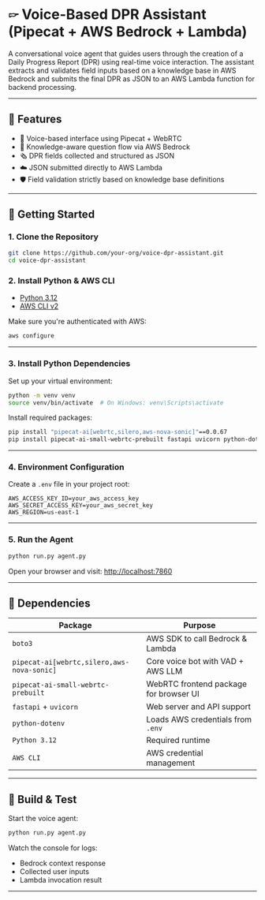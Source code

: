 # 🖙 Voice-Based DPR Assistant (Pipecat + AWS Bedrock + Lambda)

A conversational voice agent that guides users through the creation of a Daily Progress Report (DPR) using real-time voice interaction. The assistant extracts and validates field inputs based on a knowledge base in AWS Bedrock and submits the final DPR as JSON to an AWS Lambda function for backend processing.

---

## 📌 Features

- 🎤 Voice-based interface using Pipecat + WebRTC
- 🧠 Knowledge-aware question flow via AWS Bedrock
- 🗞 DPR fields collected and structured as JSON
- ☁️ JSON submitted directly to AWS Lambda
- 🛡️ Field validation strictly based on knowledge base definitions

---

## 🚀 Getting Started

### 1. Clone the Repository

```bash
git clone https://github.com/your-org/voice-dpr-assistant.git
cd voice-dpr-assistant
```

### 2. Install Python & AWS CLI

- [Python 3.12](https://www.python.org/downloads/release/python-3120/)
- [AWS CLI v2](https://docs.aws.amazon.com/cli/latest/userguide/install-cliv2.html)

Make sure you're authenticated with AWS:

```bash
aws configure
```

---

### 3. Install Python Dependencies

Set up your virtual environment:

```bash
python -m venv venv
source venv/bin/activate  # On Windows: venv\Scripts\activate
```

Install required packages:

```bash
pip install "pipecat-ai[webrtc,silero,aws-nova-sonic]"==0.0.67
pip install pipecat-ai-small-webrtc-prebuilt fastapi uvicorn python-dotenv boto3
```

---

### 4. Environment Configuration

Create a `.env` file in your project root:

```env
AWS_ACCESS_KEY_ID=your_aws_access_key
AWS_SECRET_ACCESS_KEY=your_aws_secret_key
AWS_REGION=us-east-1
```

---

### 5. Run the Agent

```bash
python run.py agent.py
```

Open your browser and visit: [http://localhost:7860](http://localhost:7860)

---

## 🧹 Dependencies

| Package                                    | Purpose                                |
| ------------------------------------------ | -------------------------------------- |
| `boto3`                                    | AWS SDK to call Bedrock & Lambda       |
| `pipecat-ai[webrtc,silero,aws-nova-sonic]` | Core voice bot with VAD + AWS LLM      |
| `pipecat-ai-small-webrtc-prebuilt`         | WebRTC frontend package for browser UI |
| `fastapi` + `uvicorn`                      | Web server and API support             |
| `python-dotenv`                            | Loads AWS credentials from `.env`      |
| `Python 3.12`                              | Required runtime                       |
| `AWS CLI`                                  | AWS credential management              |

---

## 🧪 Build & Test

Start the voice agent:

```bash
python run.py agent.py
```

Watch the console for logs:

- Bedrock context response
- Collected user inputs
- Lambda invocation result

---
